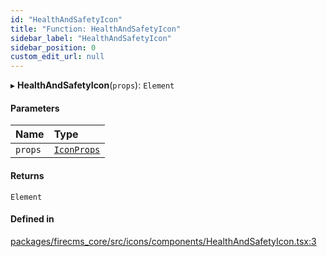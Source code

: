 ```yaml
---
id: "HealthAndSafetyIcon"
title: "Function: HealthAndSafetyIcon"
sidebar_label: "HealthAndSafetyIcon"
sidebar_position: 0
custom_edit_url: null
---
```


▸ **HealthAndSafetyIcon**(`props`): `Element`

#### Parameters

| Name | Type |
| :------ | :------ |
| `props` | [`IconProps`](../types/IconProps.md) |

#### Returns

`Element`

#### Defined in

[packages/firecms_core/src/icons/components/HealthAndSafetyIcon.tsx:3](https://github.com/FireCMSco/firecms/blob/d45f3739/packages/firecms_core/src/icons/components/HealthAndSafetyIcon.tsx#L3)
